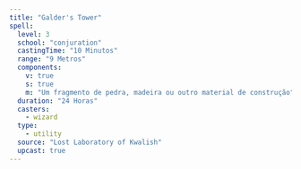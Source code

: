 ```yaml
---
title: "Galder's Tower"
spell:
  level: 3
  school: "conjuration"
  castingTime: "10 Minutos"
  range: "9 Metros"
  components:
    v: true
    s: true
    m: "Um fragmento de pedra, madeira ou outro material de construção"
  duration: "24 Horas"
  casters:
    - wizard
  type:
    - utility
  source: "Lost Laboratory of Kwalish"
  upcast: true
---
```


